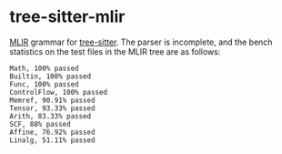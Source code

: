 # tree-sitter-mlir

[MLIR](https://mlir.llvm.org) grammar for [tree-sitter](https://github.com/tree-sitter/tree-sitter). The parser is incomplete, and the bench statistics on the test files in the MLIR tree are as follows:

```
Math, 100% passed
Builtin, 100% passed
Func, 100% passed
ControlFlow, 100% passed
Memref, 90.91% passed
Tensor, 93.33% passed
Arith, 83.33% passed
SCF, 88% passed
Affine, 76.92% passed
Linalg, 51.11% passed
```
